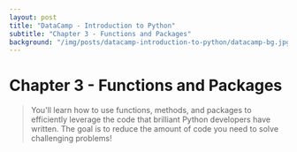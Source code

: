 ```yaml
---
layout: post
title: "DataCamp - Introduction to Python"
subtitle: "Chapter 3 - Functions and Packages"
background: "/img/posts/datacamp-introduction-to-python/datacamp-bg.jpg"
---
```


# Chapter 3 - Functions and Packages

> You'll learn how to use functions, methods, and packages to efficiently leverage the code that brilliant Python developers have written. The goal is to reduce the amount of code you need to solve challenging problems!
